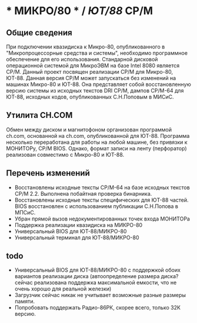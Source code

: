 # * МИКРО/80 * / *ЮТ/88* CP/M 

## Общие сведения

При подключении квазидиска к Микро-80, опубликованного в "Микропроцессорные
средства и системы", необходимо программное обеспечение для его использования.
Стандарной дисковой операционной системой для МикроЭВМ на базе Intel 8080
является CP/M. Данный проект посвящен реализации CP/M для Микро-80, ЮТ-88.
Данная версия CP/M может запускаться без изменений на машинах Микро-80 и
ЮТ-88. Она представляет собой восстановленную версию системы из исходных
текстов DRI CP/M, дампов CP/M-64 для ЮТ-88, исходных кодов, опубликованных
С.Н.Поповым в МИСиС.

## Утилита CH.COM

Обмен между диском и магнитофоном организован программой ch.com, основанной
на ch.com, опубликованной для ЮТ-88. Программа несколько переработана для
работы на любой машине, без привязки к МОНИТОРу, CP/M BIOS. Однако, формат
записи на ленту (перфоратор) реализован совместимо с Микро-80 и ЮТ-88.

## Перечень изменений
 - Восстановлены исходные тексты CP/M-64 на базе исходных текстов CP/M 2.2. Выполнена побайтная проверка бинарника.
 - Восстановлены исходные тексты специфических для ЮТ-88 частей. BIOS восстановлен с использованием публикации С.Н.Попова в МПСиС.
 - Убран прямой вызов недокументированных точек входа МОНИТОРа
 - Поддержка реализации квазидиска на МИКРО-80
 - Универсальный BIOS для ЮТ-88/МИКРО-80
 - Универсальный терминал для ЮТ-88/МИКРО-80

## todo

 - Универсальный BIOS для ЮТ-88/МИКРО-80 с поддержкой обоих вариантов реализации диска (автоопределение размера диска?
   сейчас реализована поддержка максимальной емкости, что не очень хорошо для реальной железки)
 - Загрузчик сейчас никак не учитывает возможные разные размеры памяти.
 - Попробовать поддержать Радио-86РК, скорее всего, только 32К версию.
